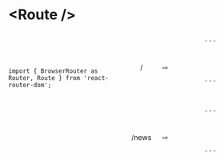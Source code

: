 <!-- .slide: class="with-code" -->

<style>
.special-03-route-component--grid {
    display: grid;
    grid-template-columns: 2fr 6em 6em 1fr;
    grid-template-rows: 50% 50%;
}
.special-03-route-component--grid > * {
    align-self: center;
}
.special-03-route-component--cell-maincode {
    grid-row: 1 / span 2;
}
.special-03-route-component--cell-path {
    text-align: center;
}
.reveal .special-03-route-component--cell-arrow {
    font-size: 2em;
    text-align: center;
}
</style>

# &lt;Route />

<div class="special-03-route-component--grid">
    <div class="special-03-route-component--cell-maincode">
        <pre>
            <code class="hljs language-html xml">
import { BrowserRouter as Router, Route } from 'react-router-dom';
<Router>
<div>
    <Route exact path="/" component={Home} />
    <Route path="/news" component={NewsFeed} />
</div>
</Router>
            </code>
        </pre>
    </div>
    <div class="special-03-route-component--cell-path">/</div>
    <div class="special-03-route-component--cell-arrow">⇨</div>
    <div>
        <pre>
```
<div>
  <Home/>
  <!-- react-empty: 2 -->
</div>
```
        </pre>
    </div>
    <div class="special-03-route-component--cell-path">/news</div>
    <div class="special-03-route-component--cell-arrow">⇨</div>
    <div>
        <pre>
```
<div>
  <!-- react-empty: 1 -->
  <NewsFeed/>
</div>
```
        </pre>
    </div>

</div>
